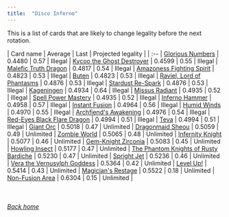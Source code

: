 ```yaml
---
title:  "Disco Inferno"
---
```


This is a list of cards that are likely to change legality before the next rotation.

| Card name | Average | Last | Projected legality |
| :-- |
[Glorious Numbers](https://db.ygoprodeck.com/card/?search=Glorious%20Numbers) | 0.4480 | 0.57 | Illegal |
[Kycoo the Ghost Destroyer](https://db.ygoprodeck.com/card/?search=Kycoo%20the%20Ghost%20Destroyer) | 0.4599 | 0.55 | Illegal |
[Malefic Truth Dragon](https://db.ygoprodeck.com/card/?search=Malefic%20Truth%20Dragon) | 0.4817 | 0.54 | Illegal |
[Amazoness Fighting Spirit](https://db.ygoprodeck.com/card/?search=Amazoness%20Fighting%20Spirit) | 0.4823 | 0.53 | Illegal |
[Buten](https://db.ygoprodeck.com/card/?search=Buten) | 0.4823 | 0.53 | Illegal |
[Raviel, Lord of Phantasms](https://db.ygoprodeck.com/card/?search=Raviel,%20Lord%20of%20Phantasms) | 0.4876 | 0.53 | Illegal |
[Stardust Re-Spark](https://db.ygoprodeck.com/card/?search=Stardust%20Re-Spark) | 0.4876 | 0.53 | Illegal |
[Kageningen](https://db.ygoprodeck.com/card/?search=Kageningen) | 0.4934 | 0.64 | Illegal |
[Missus Radiant](https://db.ygoprodeck.com/card/?search=Missus%20Radiant) | 0.4935 | 0.52 | Illegal |
[Spell Power Mastery](https://db.ygoprodeck.com/card/?search=Spell%20Power%20Mastery) | 0.4935 | 0.52 | Illegal |
[Inferno Hammer](https://db.ygoprodeck.com/card/?search=Inferno%20Hammer) | 0.4958 | 0.57 | Illegal |
[Instant Fusion](https://db.ygoprodeck.com/card/?search=Instant%20Fusion) | 0.4964 | 0.56 | Illegal |
[Humid Winds](https://db.ygoprodeck.com/card/?search=Humid%20Winds) | 0.4970 | 0.55 | Illegal |
[Archfiend's Awakening](https://db.ygoprodeck.com/card/?search=Archfiend's%20Awakening) | 0.4976 | 0.54 | Illegal |
[Red-Eyes Black Flare Dragon](https://db.ygoprodeck.com/card/?search=Red-Eyes%20Black%20Flare%20Dragon) | 0.4994 | 0.51 | Illegal |
[Teva](https://db.ygoprodeck.com/card/?search=Teva) | 0.4994 | 0.51 | Illegal |
[Giant Orc](https://db.ygoprodeck.com/card/?search=Giant%20Orc) | 0.5018 | 0.47 | Unlimited |
[Dragonmaid Sheou](https://db.ygoprodeck.com/card/?search=Dragonmaid%20Sheou) | 0.5059 | 0.49 | Unlimited |
[Zombie World](https://db.ygoprodeck.com/card/?search=Zombie%20World) | 0.5065 | 0.48 | Unlimited |
[Infernity Knight](https://db.ygoprodeck.com/card/?search=Infernity%20Knight) | 0.5077 | 0.46 | Unlimited |
[Gem-Knight Zirconia](https://db.ygoprodeck.com/card/?search=Gem-Knight%20Zirconia) | 0.5083 | 0.45 | Unlimited |
[Howling Insect](https://db.ygoprodeck.com/card/?search=Howling%20Insect) | 0.5177 | 0.47 | Unlimited |
[The Phantom Knights of Rusty Bardiche](https://db.ygoprodeck.com/card/?search=The%20Phantom%20Knights%20of%20Rusty%20Bardiche) | 0.5230 | 0.47 | Unlimited |
[Spright Jet](https://db.ygoprodeck.com/card/?search=Spright%20Jet) | 0.5236 | 0.46 | Unlimited |
[Vera the Vernusylph Goddess](https://db.ygoprodeck.com/card/?search=Vera%20the%20Vernusylph%20Goddess) | 0.5364 | 0.42 | Unlimited |
[Level Up!](https://db.ygoprodeck.com/card/?search=Level%20Up!) | 0.5414 | 0.43 | Unlimited |
[Magician's Restage](https://db.ygoprodeck.com/card/?search=Magician's%20Restage) | 0.5522 | 0.18 | Unlimited |
[Non-Fusion Area](https://db.ygoprodeck.com/card/?search=Non-Fusion%20Area) | 0.6304 | 0.15 | Unlimited |

<br>

###### [Back home](index)